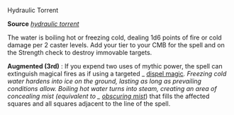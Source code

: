 Hydraulic Torrent

**Source** [_hydraulic torrent_](/pathfinderRPG/prd/advanced/spells/hydraulicTorrent.html#_hydraulic-torrent-)

The water is boiling hot or freezing cold, dealing 1d6 points of fire or cold damage per 2 caster levels. Add your tier to your CMB for the spell and on the Strength check to destroy immovable targets.

**Augmented (3rd)** : If you expend two uses of mythic power, the spell can extinguish magical fires as if using a targeted _ [dispel magic](/pathfinderRPG/prd/spells/dispelMagic.html#_dispel-magic)_. Freezing cold water hardens into ice on the ground, lasting as long as prevailing conditions allow. Boiling hot water turns into steam, creating an area of concealing mist (equivalent to _ [obscuring mist](/pathfinderRPG/prd/spells/obscuringMist.html#_obscuring-mist)_) that fills the affected squares and all squares adjacent to the line of the spell.


